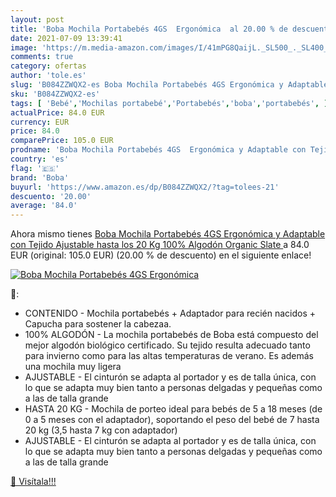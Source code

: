 ```yaml
---
layout: post
title: 'Boba Mochila Portabebés 4GS  Ergonómica  al 20.00 % de descuento'
date: 2021-07-09 13:39:41
image: 'https://m.media-amazon.com/images/I/41mPG8QaijL._SL500_._SL400_.jpg'
comments: true
category: ofertas
author: 'tole.es'
slug: 'B084ZZWQX2-es Boba Mochila Portabebés 4GS Ergonómica y Adaptable con...'
sku: 'B084ZZWQX2-es'
tags: [ 'Bebé','Mochilas portabebé','Portabebés','boba','portabebés', ]
actualPrice: 84.0 EUR
currency: EUR
price: 84.0
comparePrice: 105.0 EUR
prodname: 'Boba Mochila Portabebés 4GS  Ergonómica y Adaptable con Tejido Ajustable hasta los 20 Kg  100% Algodón  Organic Slate '
country: 'es'
flag: '🇪🇸'
brand: 'Boba'
buyurl: 'https://www.amazon.es/dp/B084ZZWQX2/?tag=tolees-21'
descuento: '20.00'
average: '84.0'
---
```


Ahora mismo tienes [Boba Mochila Portabebés 4GS  Ergonómica y Adaptable con Tejido Ajustable hasta los 20 Kg  100% Algodón  Organic Slate ](https://www.amazon.es/dp/B084ZZWQX2/?tag=tolees-21) a 84.0 EUR (original: 105.0 EUR) (20.00 %  de descuento) en el siguiente enlace!

[![Boba Mochila Portabebés 4GS  Ergonómica ](https://m.media-amazon.com/images/I/41mPG8QaijL._SL500_._SL400_.jpg)](https://www.amazon.es/dp/B084ZZWQX2/?tag=tolees-21)

🔎:

- CONTENIDO - Mochila portabebés + Adaptador para recién nacidos + Capucha para sostener la cabezaa.  
- 100% ALGODÓN - La mochila portabebés de Boba está compuesto del mejor algodón biológico certificado. Su tejido resulta adecuado tanto para invierno como para las altas temperaturas de verano. Es además una mochila muy ligera
- AJUSTABLE - El cinturón se adapta al portador y es de talla única, con lo que se adapta muy bien tanto a personas delgadas y pequeñas como a las de talla grande
- HASTA 20 KG - Mochila de porteo ideal para bebés de 5 a 18 meses (de 0 a 5 meses con el adaptador), soportando el peso del bebé de 7 hasta 20 kg (3,5 hasta 7 kg con adaptador)
- AJUSTABLE - El cinturón se adapta al portador y es de talla única, con lo que se adapta muy bien tanto a personas delgadas y pequeñas como a las de talla grande

[🛒 Visítala!!!](https://www.amazon.es/dp/B084ZZWQX2/?tag=tolees-21)
